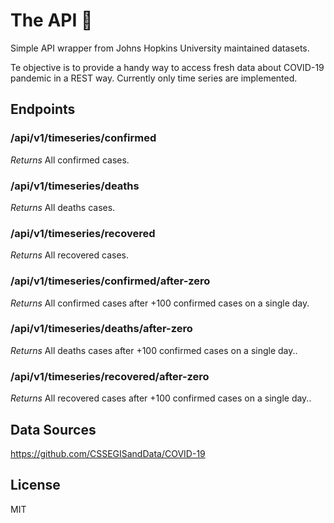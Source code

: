 # The API 🦠
Simple API wrapper from Johns Hopkins University maintained datasets.

Te objective is to provide a handy way to access fresh data about COVID-19 pandemic in a REST way. Currently only time series are implemented.

## Endpoints

### /api/v1/timeseries/confirmed
*Returns* All confirmed cases.

### /api/v1/timeseries/deaths
*Returns* All deaths cases.

### /api/v1/timeseries/recovered
*Returns* All recovered cases.

### /api/v1/timeseries/confirmed/after-zero
*Returns* All confirmed cases after +100 confirmed cases on a single day.

### /api/v1/timeseries/deaths/after-zero
*Returns* All deaths cases after +100 confirmed cases on a single day..

### /api/v1/timeseries/recovered/after-zero
*Returns* All recovered cases after +100 confirmed cases on a single day..

## Data Sources
https://github.com/CSSEGISandData/COVID-19

## License
MIT
